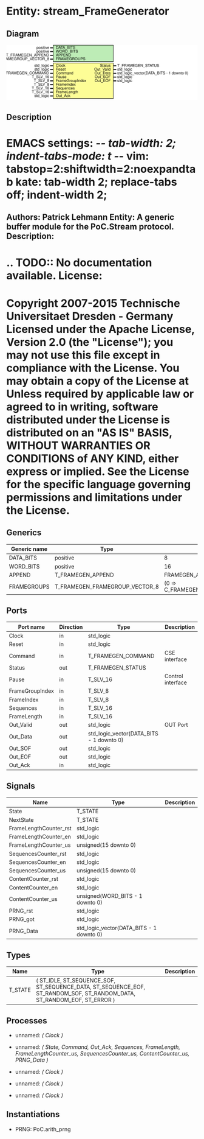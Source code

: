 # Entity: stream_FrameGenerator
## Diagram
![Diagram](stream_FrameGenerator.svg "Diagram")
## Description
EMACS settings: -*-  tab-width: 2; indent-tabs-mode: t -*-
vim: tabstop=2:shiftwidth=2:noexpandtab
kate: tab-width 2; replace-tabs off; indent-width 2;
=============================================================================
Authors:				 	Patrick Lehmann
Entity:				 	A generic buffer module for the PoC.Stream protocol.
Description:
-------------------------------------
.. TODO:: No documentation available.
License:
=============================================================================
Copyright 2007-2015 Technische Universitaet Dresden - Germany
Licensed under the Apache License, Version 2.0 (the "License");
you may not use this file except in compliance with the License.
You may obtain a copy of the License at
Unless required by applicable law or agreed to in writing, software
distributed under the License is distributed on an "AS IS" BASIS,
WITHOUT WARRANTIES OR CONDITIONS of ANY KIND, either express or implied.
See the License for the specific language governing permissions and
limitations under the License.
=============================================================================
## Generics
| Generic name | Type                           | Value                              | Description |
| ------------ | ------------------------------ | ---------------------------------- | ----------- |
| DATA_BITS    | positive                       | 8                                  |             |
| WORD_BITS    | positive                       | 16                                 |             |
| APPEND       | T_FRAMEGEN_APPEND              | FRAMEGEN_APP_NONE                  |             |
| FRAMEGROUPS  | T_FRAMEGEN_FRAMEGROUP_VECTOR_8 | (0 => C_FRAMEGEN_FRAMEGROUP_EMPTY) |             |
## Ports
| Port name       | Direction | Type                                     | Description       |
| --------------- | --------- | ---------------------------------------- | ----------------- |
| Clock           | in        | std_logic                                |                   |
| Reset           | in        | std_logic                                |                   |
| Command         | in        | T_FRAMEGEN_COMMAND                       | CSE interface     |
| Status          | out       | T_FRAMEGEN_STATUS                        |                   |
| Pause           | in        | T_SLV_16                                 | Control interface |
| FrameGroupIndex | in        | T_SLV_8                                  |                   |
| FrameIndex      | in        | T_SLV_8                                  |                   |
| Sequences       | in        | T_SLV_16                                 |                   |
| FrameLength     | in        | T_SLV_16                                 |                   |
| Out_Valid       | out       | std_logic                                | OUT Port          |
| Out_Data        | out       | std_logic_vector(DATA_BITS - 1 downto 0) |                   |
| Out_SOF         | out       | std_logic                                |                   |
| Out_EOF         | out       | std_logic                                |                   |
| Out_Ack         | in        | std_logic                                |                   |
## Signals
| Name                   | Type                                     | Description |
| ---------------------- | ---------------------------------------- | ----------- |
| State                  | T_STATE                                  |             |
| NextState              | T_STATE                                  |             |
| FrameLengthCounter_rst | std_logic                                |             |
| FrameLengthCounter_en  | std_logic                                |             |
| FrameLengthCounter_us  | unsigned(15 downto 0)                    |             |
| SequencesCounter_rst   | std_logic                                |             |
| SequencesCounter_en    | std_logic                                |             |
| SequencesCounter_us    | unsigned(15 downto 0)                    |             |
| ContentCounter_rst     | std_logic                                |             |
| ContentCounter_en      | std_logic                                |             |
| ContentCounter_us      | unsigned(WORD_BITS - 1 downto 0)         |             |
| PRNG_rst               | std_logic                                |             |
| PRNG_got               | std_logic                                |             |
| PRNG_Data              | std_logic_vector(DATA_BITS - 1 downto 0) |             |
## Types
| Name    | Type                                                                                                                                 | Description |
| ------- | ------------------------------------------------------------------------------------------------------------------------------------ | ----------- |
| T_STATE | ( 		ST_IDLE, 			ST_SEQUENCE_SOF,	ST_SEQUENCE_DATA,	ST_SEQUENCE_EOF, 			ST_RANDOM_SOF,		ST_RANDOM_DATA,		ST_RANDOM_EOF, 		ST_ERROR 	) |             |
## Processes
- unnamed: _( Clock )_

- unnamed: _( State, Command, Out_Ack,
					Sequences, FrameLength,
					FrameLengthCounter_us,
					SequencesCounter_us, ContentCounter_us,
					PRNG_Data )_

- unnamed: _( Clock )_

- unnamed: _( Clock )_

- unnamed: _( Clock )_

## Instantiations
- PRNG: PoC.arith_prng
